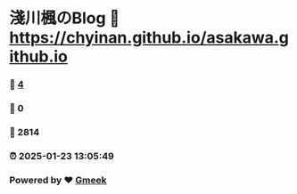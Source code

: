 # 淺川楓のBlog :link: https://chyinan.github.io/asakawa.github.io 
### :page_facing_up: [4](https://chyinan.github.io/asakawa.github.io/tag.html) 
### :speech_balloon: 0 
### :hibiscus: 2814 
### :alarm_clock: 2025-01-23 13:05:49 
### Powered by :heart: [Gmeek](https://github.com/Meekdai/Gmeek)
